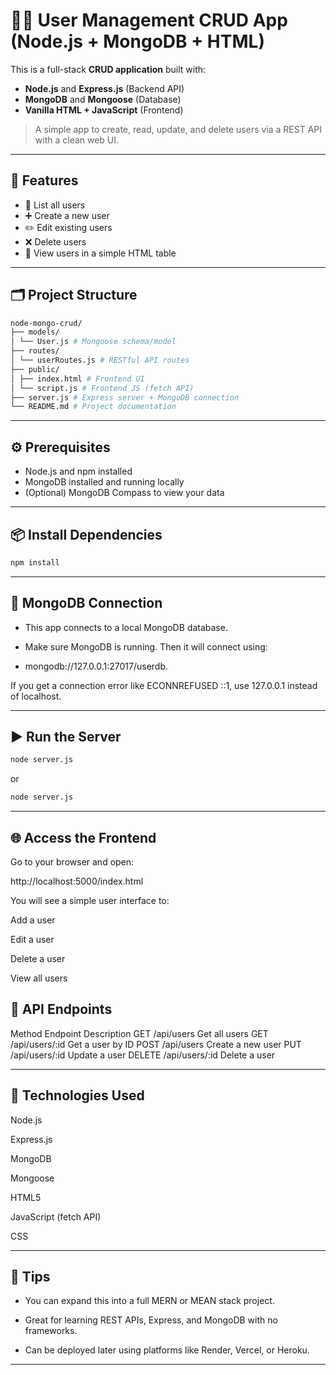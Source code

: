# 🧑‍💻 User Management CRUD App (Node.js + MongoDB + HTML)

This is a full-stack **CRUD application** built with:

- **Node.js** and **Express.js** (Backend API)
- **MongoDB** and **Mongoose** (Database)
- **Vanilla HTML + JavaScript** (Frontend)

> A simple app to create, read, update, and delete users via a REST API with a clean web UI.

---

## 🚀 Features

- 📄 List all users
- ➕ Create a new user
- ✏️ Edit existing users
- ❌ Delete users
- 🧭 View users in a simple HTML table

---

## 🗂️ Project Structure
``` bash
node-mongo-crud/
├── models/
│ └── User.js # Mongoose schema/model
├── routes/
│ └── userRoutes.js # RESTful API routes
├── public/
│ ├── index.html # Frontend UI
│ └── script.js # Frontend JS (fetch API)
├── server.js # Express server + MongoDB connection
└── README.md # Project documentation
```
---

## ⚙️ Prerequisites

- Node.js and npm installed
- MongoDB installed and running locally
- (Optional) MongoDB Compass to view your data

---

## 📦 Install Dependencies

```bash
npm install

```

---

## 🧠 MongoDB Connection
- This app connects to a local MongoDB database.

- Make sure MongoDB is running. Then it will connect using:

- mongodb://127.0.0.1:27017/userdb.

If you get a connection error like ECONNREFUSED ::1, use 127.0.0.1 instead of localhost.

---

## ▶️ Run the Server
```bash
node server.js
```
or
``` bash
node server.js
```

---

## 🌐 Access the Frontend
Go to your browser and open:

http://localhost:5000/index.html

You will see a simple user interface to:

Add a user

Edit a user

Delete a user

View all users


## 🧪 API Endpoints
Method	Endpoint	Description
GET	/api/users	Get all users
GET	/api/users/:id	Get a user by ID
POST	/api/users	Create a new user
PUT	/api/users/:id	Update a user
DELETE	/api/users/:id	Delete a user

---

## 🧰 Technologies Used
Node.js

Express.js

MongoDB

Mongoose

HTML5

JavaScript (fetch API)

CSS

---

## 📌 Tips
- You can expand this into a full MERN or MEAN stack project.

- Great for learning REST APIs, Express, and MongoDB with no frameworks.

- Can be deployed later using platforms like Render, Vercel, or Heroku.

---